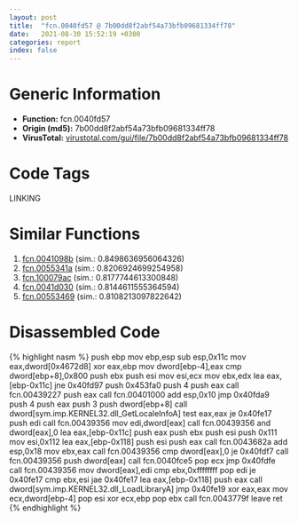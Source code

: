 ```yaml
---
layout: post
title:  "fcn.0040fd57 @ 7b00dd8f2abf54a73bfb09681334ff78"
date:   2021-08-30 15:52:19 +0300
categories: report
index: false
---
```


# Generic Information
- **Function:** fcn.0040fd57
- **Origin (md5):** 7b00dd8f2abf54a73bfb09681334ff78
- **VirusTotal:** [virustotal.com/gui/file/7b00dd8f2abf54a73bfb09681334ff78][virustotal_ref]

# Code Tags
<span class="tag" id="LINKING">LINKING</span>


# Similar Functions

1. [fcn.0041098b][similar_1_ref] (sim.: 0.8498636956064326)
2. [fcn.0055341a][similar_2_ref] (sim.: 0.8206924699254958)
3. [fcn.100079ac][similar_3_ref] (sim.: 0.8177744613300848)
4. [fcn.0041d030][similar_4_ref] (sim.: 0.8144611555364594)
5. [fcn.00553469][similar_5_ref] (sim.: 0.8108213097822642)


# Disassembled Code

{% highlight nasm %}
push ebp
mov ebp,esp
sub esp,0x11c
mov eax,dword[0x4672d8]
xor eax,ebp
mov dword[ebp-4],eax
cmp dword[ebp+8],0x800
push ebx
push esi
mov esi,ecx
mov ebx,edx
lea eax,[ebp-0x11c]
jne 0x40fd97
push 0x453fa0
push 4
push eax
call fcn.00439227
push eax
call fcn.00401000
add esp,0x10
jmp 0x40fda9
push 4
push eax
push 3
push dword[ebp+8]
call dword[sym.imp.KERNEL32.dll_GetLocaleInfoA]
test eax,eax
je 0x40fe17
push edi
call fcn.00439356
mov edi,dword[eax]
call fcn.00439356
and dword[eax],0
lea eax,[ebp-0x11c]
push eax
push ebx
push esi
push 0x111
mov esi,0x112
lea eax,[ebp-0x118]
push esi
push eax
call fcn.0043682a
add esp,0x18
mov ebx,eax
call fcn.00439356
cmp dword[eax],0
je 0x40fdf7
call fcn.00439356
push dword[eax]
call fcn.0040fce5
pop ecx
jmp 0x40fdfe
call fcn.00439356
mov dword[eax],edi
cmp ebx,0xffffffff
pop edi
je 0x40fe17
cmp ebx,esi
jae 0x40fe17
lea eax,[ebp-0x118]
push eax
call dword[sym.imp.KERNEL32.dll_LoadLibraryA]
jmp 0x40fe19
xor eax,eax
mov ecx,dword[ebp-4]
pop esi
xor ecx,ebp
pop ebx
call fcn.0043779f
leave 
ret 
{% endhighlight %}


[similar_1_ref]: /report/fcn.0041098b@a1c6b07868a0eea8f4ee5a872aa71909
[similar_2_ref]: /report/fcn.0055341a@c60344b51fa39a329b92557d24ff7670
[similar_3_ref]: /report/fcn.100079ac@e5d49e0823e602f2ee948ac39d32c1eb
[similar_4_ref]: /report/fcn.0041d030@9c2b894b84f59672d8be2e984066f76f
[similar_5_ref]: /report/fcn.00553469@14b20b07906a36e23f2230c8042160f2
[virustotal_ref]: https://www.virustotal.com/gui/file/7b00dd8f2abf54a73bfb09681334ff78